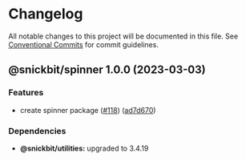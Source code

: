 # Changelog

All notable changes to this project will be documented in this file. See
[Conventional Commits](https://conventionalcommits.org) for commit guidelines.

## @snickbit/spinner 1.0.0 (2023-03-03)


### Features

* create spinner package ([#118](https://github.com/remedyred/snickbit.js/issues/118)) ([ad7d670](https://github.com/remedyred/snickbit.js/commit/ad7d6704044bb67b74d63b2a5615514d99c5ce9a))



### Dependencies

* **@snickbit/utilities:** upgraded to 3.4.19
